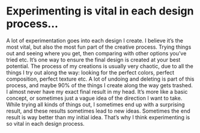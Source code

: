 

# Experimenting is vital in each design process… 

A lot of experimentation goes into each design I create. I believe it’s the most vital, but also the
most fun part of the creative process. Trying things out and seeing where you get, then comparing with other
options you’ve tried etc. It’s one way to ensure the final design is created at your best
potential. The process of my creations is usually very chaotic, due to all the things I try out along the way:
looking for the perfect colors, perfect composition, perfect texture etc. A lot of undoing and deleting is
part of this process, and maybe 90% of the things I create along the way gets trashed. I almost never have my
exact final result in my head. It’s more like a basic concept, or sometimes just a vague idea of the
direction I want to take. While trying all kinds of things out, I sometimes end up with a surprising result,
and these results sometimes lead to new ideas. Sometimes the end result is way better than my initial idea.
That’s why I think experimenting is so vital in each design process. 